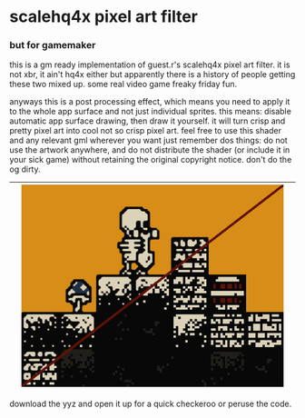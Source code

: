 # scalehq4x pixel art filter

### but for gamemaker



this is a gm ready implementation of guest.r's scalehq4x pixel art filter. it is not xbr, it ain't hq4x either but apparently there is a history of people getting these two mixed up. some real video game freaky friday fun.

anyways this is a post processing effect, which means you need to apply it to the whole app surface and not just individual sprites. this means: disable automatic app surface drawing, then draw it yourself. it will turn crisp and pretty pixel art into cool not so crisp pixel art. feel free to use this shader and any relevant gml wherever you want just remember dos things: do not use the artwork anywhere, and do not distribute the shader (or include it in your sick game) without retaining the original copyright notice. don't do the og dirty.

|      | ![](https://github.com/attic-stuff/scalehq4x-for-gamemaker/blob/main/example.png) |      |
| ---- | :----------------------------------------------------------: | ---- |

download the yyz and open it up for a quick checkeroo or peruse the code.